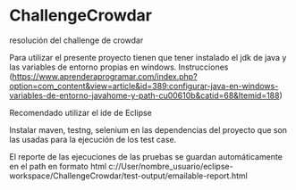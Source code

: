 # ChallengeCrowdar
resolución del challenge de crowdar

Para utilizar el presente proyecto tienen que tener instalado el jdk de java y las variables de entorno propias en windows. Instrucciones (https://www.aprenderaprogramar.com/index.php?option=com_content&view=article&id=389:configurar-java-en-windows-variables-de-entorno-javahome-y-path-cu00610b&catid=68&Itemid=188)

Recomendado utilizar el ide de Eclipse

Instalar maven, testng, selenium en las dependencias del proyecto que son las usadas para la ejecución de los test case.

El reporte de las ejecuciones de las pruebas se guardan automáticamente en el path en formato html
c://User/nombre_usuario/eclipse-workspace/ChallengeCrowdar/test-output/emailable-report.html
